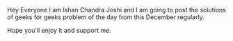 Hey Everyone 
I am Ishan Chandra Joshi and I am going to post the solutions of geeks for geeks problem of the day from this December regularly.

Hope you'll enjoy it and support me.
